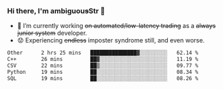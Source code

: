 ### Hi there, I'm ambiguou~~s~~Str 👋

<!--
**ambiguoustexture/ambiguoustexture** is a ✨ _special_ ✨ repository because its `README.md` (this file) appears on your GitHub profile.

Here are some ideas to get you started:
-->
- 🔭 I’m currently working ~~on automated/low-latency trading~~ as a ~~always junior system~~ developer.
- :worried: Experiencing ~~endless~~ imposter syndrome still, and even worse.

<!--START_SECTION:waka-->

```txt
Other      2 hrs 25 mins   ███████████████▓░░░░░░░░░   62.14 %
C++        26 mins         ██▓░░░░░░░░░░░░░░░░░░░░░░   11.19 %
CSV        22 mins         ██▒░░░░░░░░░░░░░░░░░░░░░░   09.77 %
Python     19 mins         ██░░░░░░░░░░░░░░░░░░░░░░░   08.34 %
SQL        19 mins         ██░░░░░░░░░░░░░░░░░░░░░░░   08.26 %
```

<!--END_SECTION:waka-->
